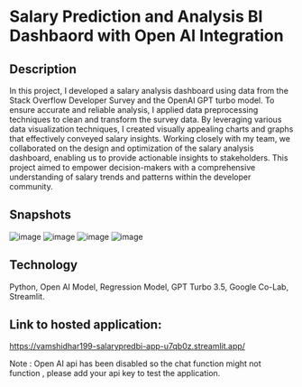 # Salary Prediction and Analysis BI Dashbaord with Open AI Integration
## Description
In this project, I developed a salary analysis dashboard using data from the Stack Overflow Developer Survey and the OpenAI GPT turbo model. To ensure accurate and reliable analysis, I applied data preprocessing techniques to clean and transform the survey data. By leveraging various data visualization techniques, I created visually appealing charts and graphs that effectively conveyed salary insights. Working closely with my team, we collaborated on the design and optimization of the salary analysis dashboard, enabling us to provide actionable insights to stakeholders. This project aimed to empower decision-makers with a comprehensive understanding of salary trends and patterns within the developer community.
## Snapshots
![image](https://github.com/vamshidhar199/SalaryPredBi/assets/42996478/753233bd-2628-4a8e-8bda-2077d651f2d5)
![image](https://github.com/vamshidhar199/SalaryPredBi/assets/42996478/c39e7338-ab24-44b3-8ad0-2dbc3e0f705e)
![image](https://github.com/vamshidhar199/SalaryPredBi/assets/42996478/2fa1a3ae-aae2-4423-8bf0-8e542a981296)
![image](https://github.com/vamshidhar199/SalaryPredBi/assets/42996478/73ba83e7-53af-488e-9c54-096ce13116c8)

## Technology
Python, Open AI Model, Regression Model, GPT Turbo 3.5, Google Co-Lab, Streamlit.
## Link to hosted application:
https://vamshidhar199-salarypredbi-app-u7qb0z.streamlit.app/

Note : Open AI api has been disabled so the chat function might not function , please add your api key to test the application.
